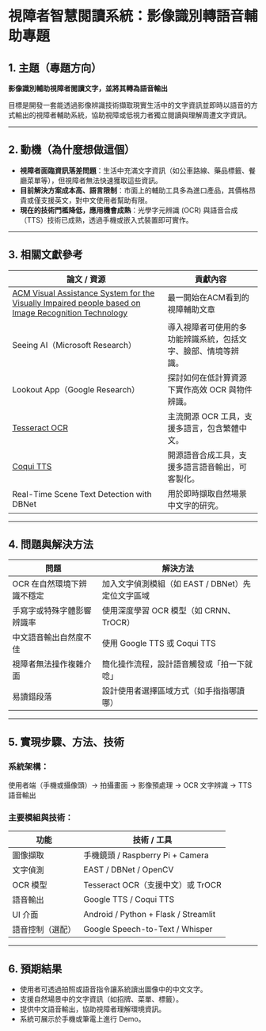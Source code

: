 
# 視障者智慧閱讀系統：影像識別轉語音輔助專題

## 1. 主題（專題方向）
**影像識別輔助視障者閱讀文字，並將其轉為語音輸出**

目標是開發一套能透過影像辨識技術擷取現實生活中的文字資訊並即時以語音的方式輸出的視障者輔助系統，協助視障或低視力者獨立閱讀與理解周遭文字資訊。

---

## 2. 動機（為什麼想做這個）

- **視障者面臨資訊落差問題**：生活中充滿文字資訊（如公車路線、藥品標籤、餐廳菜單等），但視障者無法快速獲取這些資訊。
- **目前解決方案成本高、語言限制**：市面上的輔助工具多為進口產品，其價格昂貴或僅支援英文，對中文使用者幫助有限。
- **現在的技術門檻降低，應用機會成熟**：光學字元辨識 (OCR) 與語音合成（TTS）技術已成熟，透過手機或嵌入式裝置即可實作。

---

## 3. 相關文獻參考

| 論文 / 資源 | 貢獻內容 |
|-------------|----------|
| [ACM Visual Assistance System for the Visually Impaired people based on Image Recognition Technology](https://dl.acm.org/doi/10.1145/3510858.3511377) | 最一開始在ACM看到的視障輔助文章 |
| Seeing AI（Microsoft Research） | 導入視障者可使用的多功能辨識系統，包括文字、臉部、情境等辨識。 |
| Lookout App（Google Research） | 探討如何在低計算資源下實作高效 OCR 與物件辨識。 |
| [Tesseract OCR](https://github.com/tesseract-ocr/tesseract) | 主流開源 OCR 工具，支援多語言，包含繁體中文。 |
| [Coqui TTS](https://github.com/coqui-ai/TTS) | 開源語音合成工具，支援多語言語音輸出，可客製化。 |
| Real-Time Scene Text Detection with DBNet | 用於即時擷取自然場景中文字的研究。 |


---

## 4. 問題與解決方法

| 問題 | 解決方法 |
|------|----------|
| OCR 在自然環境下辨識不穩定 | 加入文字偵測模組（如 EAST / DBNet）先定位文字區域 |
| 手寫字或特殊字體影響辨識率 | 使用深度學習 OCR 模型（如 CRNN、TrOCR） |
| 中文語音輸出自然度不佳 | 使用 Google TTS 或 Coqui TTS |
| 視障者無法操作複雜介面 | 簡化操作流程，設計語音觸發或「拍一下就唸」 |
| 易讀錯段落 | 設計使用者選擇區域方式（如手指指哪讀哪） |

---

## 5. 實現步驟、方法、技術

### 系統架構：
使用者端（手機或攝像頭）→ 拍攝畫面 → 影像預處理 → OCR 文字辨識 → TTS 語音輸出

### 主要模組與技術：

| 功能 | 技術 / 工具 |
|------|--------------|
| 圖像擷取 | 手機鏡頭 / Raspberry Pi + Camera |
| 文字偵測 | EAST / DBNet / OpenCV |
| OCR 模型 | Tesseract OCR（支援中文）或 TrOCR |
| 語音輸出 | Google TTS / Coqui TTS |
| UI 介面 | Android / Python + Flask / Streamlit |
| 語音控制（選配） | Google Speech-to-Text / Whisper |


---

## 6. 預期結果

- 使用者可透過拍照或語音指令讓系統讀出圖像中的中文文字。
- 支援自然場景中的文字資訊（如招牌、菜單、標籤）。
- 提供中文語音輸出，協助視障者理解環境資訊。
- 系統可展示於手機或筆電上進行 Demo。